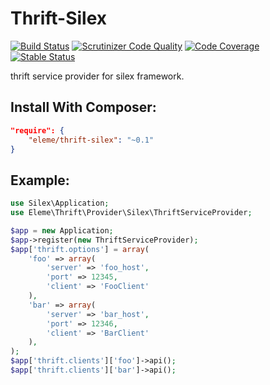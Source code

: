 # Thrift-Silex
[![Build Status](https://travis-ci.org/thbourlove/thrift-silex.png?branch=master)](https://travis-ci.org/thbourlove/thrift-silex)
[![Scrutinizer Code Quality](https://scrutinizer-ci.com/g/thbourlove/thrift-silex/badges/quality-score.png?s=f113f1ab965f6aaef55e497a330caf72bff94201)](https://scrutinizer-ci.com/g/thbourlove/thrift-silex/)
[![Code Coverage](https://scrutinizer-ci.com/g/thbourlove/thrift-silex/badges/coverage.png?b=master)](https://scrutinizer-ci.com/g/thbourlove/thrift-silex/?branch=master)
[![Stable Status](https://poser.pugx.org/eleme/thrift-silex/v/stable.png)](https://packagist.org/packages/eleme/thrift-silex)

thrift service provider for silex framework.

## Install With Composer:

```json
"require": {
    "eleme/thrift-silex": "~0.1"
}
```

## Example:
```php
use Silex\Application;
use Eleme\Thrift\Provider\Silex\ThriftServiceProvider;

$app = new Application;
$app->register(new ThriftServiceProvider);
$app['thrift.options'] = array(
    'foo' => array(
        'server' => 'foo_host',
        'port' => 12345,
        'client' => 'FooClient'
    ),
    'bar' => array(
        'server' => 'bar_host',
        'port' => 12346,
        'client' => 'BarClient'
    ),
);
$app['thrift.clients']['foo']->api();
$app['thrift.clients']['bar']->api();
```
